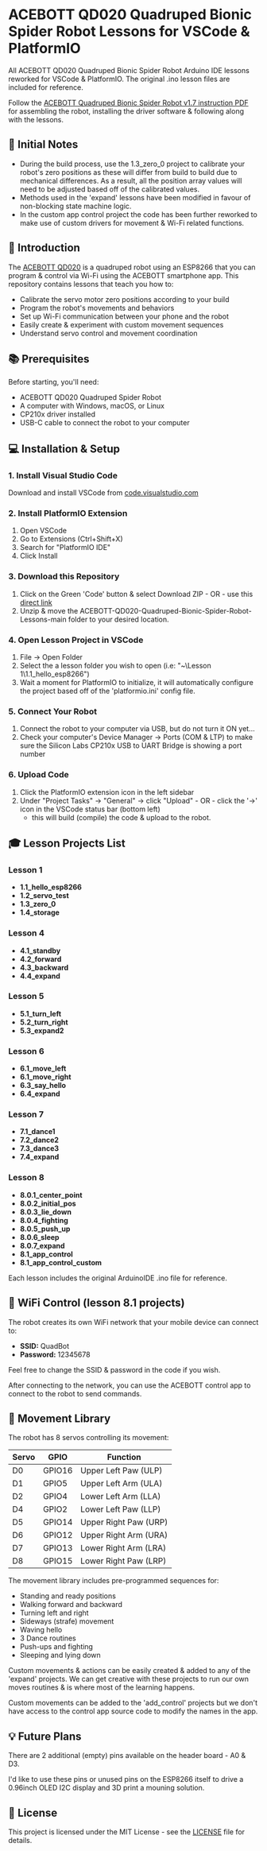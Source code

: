 # ACEBOTT QD020 Quadruped Bionic Spider Robot Lessons for VSCode & PlatformIO

All ACEBOTT QD020 Quadruped Bionic Spider Robot Arduino IDE lessons reworked for VSCode & PlatformIO. The original .ino lesson files are included for reference.

Follow the [ACEBOTT Quadruped Bionic Spider Robot v1.7 instruction PDF](ACEBOTT%20Quadruped%20Bionic%20Spider%20Robot%20v1.7.pdf) for assembling the robot, installing the driver software & following along with the lessons.

## 📝 Initial Notes
- During the build process, use the 1.3_zero_0 project to calibrate your robot's zero positions as these will differ from build to build due to mechanical differences. As a result, all the position array values will need to be adjusted based off of the calibrated values.
- Methods used in the 'expand' lessons have been modified in favour of non-blocking state machine logic.
- In the custom app control project the code has been further reworked to make use of custom drivers for movement & Wi-Fi related functions.

## 🤖 Introduction

The [ACEBOTT QD020](https://acebott.com/product/qd020-bionic-spider-kit/) is a quadruped robot using an ESP8266 that you can program & control via Wi-Fi using the ACEBOTT smartphone app. This repository contains lessons that teach you how to:
- Calibrate the servo motor zero positions according to your build
- Program the robot's movements and behaviors
- Set up Wi-Fi communication between your phone and the robot
- Easily create & experiment with custom movement sequences
- Understand servo control and movement coordination

## 📚 Prerequisites

Before starting, you'll need:
- ACEBOTT QD020 Quadruped Spider Robot
- A computer with Windows, macOS, or Linux
- CP210x driver installed
- USB-C cable to connect the robot to your computer

## 💻 Installation & Setup

### 1. Install Visual Studio Code
Download and install VSCode from [code.visualstudio.com](https://code.visualstudio.com/)

### 2. Install PlatformIO Extension
1. Open VSCode
2. Go to Extensions (Ctrl+Shift+X)
3. Search for "PlatformIO IDE"
4. Click Install

### 3. Download this Repository
1. Click on the Green 'Code' button & select Download ZIP - OR - use this [direct link](https://github.com/Dildz/ACEBOTT-QD020-Quadruped-Bionic-Spider-Robot-Lessons/archive/refs/heads/main.zip)
2. Unzip & move the ACEBOTT-QD020-Quadruped-Bionic-Spider-Robot-Lessons-main folder to your desired location.

### 4. Open Lesson Project in VSCode
1. File → Open Folder
2. Select the a lesson folder you wish to open (i.e: "~\Lesson 1\1.1_hello_esp8266")
3. Wait a moment for PlatformIO to initialize, it will automatically configure the project based off of the 'platformio.ini' config file.

### 5. Connect Your Robot
1. Connect the robot to your computer via USB, but do not turn it ON yet...
2. Check your computer's Device Manager → Ports (COM & LTP) to make sure the Silicon Labs CP210x USB to UART Bridge is showing a port number

### 6. Upload Code
1. Click the PlatformIO extension icon in the left sidebar
2. Under "Project Tasks" → "General" → click "Upload" - OR - click the '→' icon in the VSCode status bar (bottom left)
   - this will build (compile) the code & upload to the robot.

## 🎓 Lesson Projects List

### Lesson 1
- **1.1_hello_esp8266**
- **1.2_servo_test**
- **1.3_zero_0**
- **1.4_storage**
### Lesson 4
- **4.1_standby**
- **4.2_forward**
- **4.3_backward**
- **4.4_expand**
### Lesson 5
- **5.1_turn_left**
- **5.2_turn_right**
- **5.3_expand2**
### Lesson 6
- **6.1_move_left**
- **6.1_move_right**
- **6.3_say_hello**
- **6.4_expand**
### Lesson 7
- **7.1_dance1**
- **7.2_dance2**
- **7.3_dance3**
- **7.4_expand**
### Lesson 8
- **8.0.1_center_point**
- **8.0.2_initial_pos**
- **8.0.3_lie_down**
- **8.0.4_fighting**
- **8.0.5_push_up**
- **8.0.6_sleep**
- **8.0.7_expand**
- **8.1_app_control**
- **8.1_app_control_custom**

Each lesson includes the original ArduinoIDE .ino file for reference.

## 📶 WiFi Control (lesson 8.1 projects)

The robot creates its own WiFi network that your mobile device can connect to:

- **SSID:** QuadBot
- **Password:** 12345678

Feel free to change the SSID & password in the code if you wish.

After connecting to the network, you can use the ACEBOTT control app to connect to the robot to send commands.

## 🦵 Movement Library

The robot has 8 servos controlling its movement:

| Servo | GPIO   | Function              |
|-------|--------|-----------------------|
| D0    | GPIO16 | Upper Left Paw (ULP)  |
| D1    | GPIO5  | Upper Left Arm (ULA)  |
| D2    | GPIO4  | Lower Left Arm (LLA)  |
| D4    | GPIO2  | Lower Left Paw (LLP)  |
| D5    | GPIO14 | Upper Right Paw (URP) |
| D6    | GPIO12 | Upper Right Arm (URA) |
| D7    | GPIO13 | Lower Right Arm (LRA) |
| D8    | GPIO15 | Lower Right Paw (LRP) |

The movement library includes pre-programmed sequences for:
- Standing and ready positions
- Walking forward and backward
- Turning left and right
- Sideways (strafe) movement
- Waving hello
- 3 Dance routines
- Push-ups and fighting
- Sleeping and lying down

Custom movements & actions can be easily created & added to any of the 'expand' projects. We can get creative with these projects to run our own moves routines & is where most of the learning happens. 

Custom movements can be added to the 'add_control' projects but we don't have access to the control app source code to modify the names in the app.

## 💡 Future Plans

There are 2 additional (empty) pins available on the header board - A0 & D3.

I'd like to use these pins or unused pins on the ESP8266 itself to drive a 0.96inch OLED I2C display and 3D print a mouning solution.

## 📄 License

This project is licensed under the MIT License - see the [LICENSE](LICENSE) file for details.
